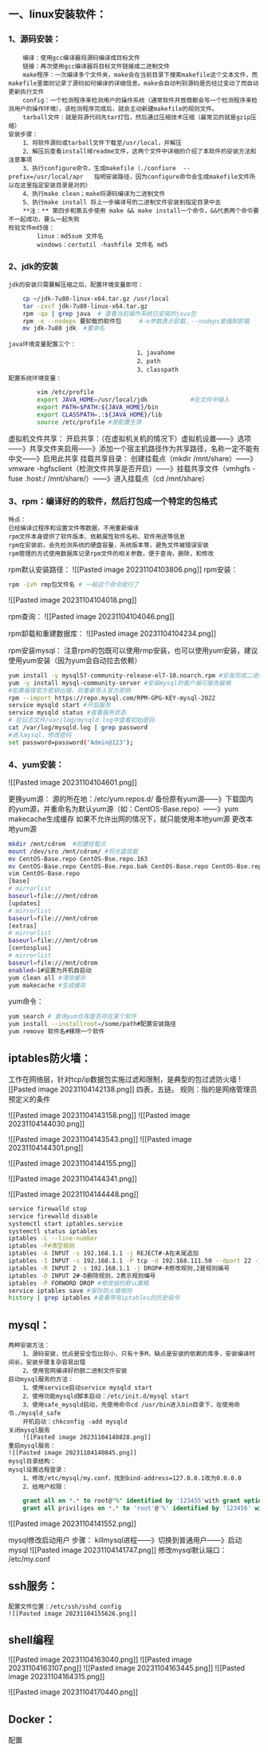 ## 一、linux安装软件：
### 1、源码安装：
		编译：使用gcc编译器将源码编译成目标文件
		链接：再次使用gcc编译器将目标文件链接成二进制文件
		make程序：一次编译多个文件夹，make会在当前目录下搜索makefile这个文本文件，而makefile里面则记录了源码如何编译的详细信息。make会自动判别源码是否经过变动了而自动更新执行文件
		config：一个检测程序来检测用户的操作系统（通常软件开放商都会写一个检测程序来检测用户的操作环境），该检测程序完成后，就会主动新建makefile的规则文件。
		tarball文件：就是将源代码先tar打包，然后通过压缩技术压缩（最常见的就是gzip压缩）
	安装步骤：
		1、将软件源码或tarball文件下载至/usr/local，并解压
		2、解压后查看install域readme文件，这两个文件中详细的介绍了本软件的安装方法和注意事项
		3、执行configure命令，生成makefile（./confiure  --prefix=/usr/local/apr   指明安装路径，因为configure命令会生成makefile文件所以在这里指定安装目录是对的）
		4、执行make clean；make将源码编译为二进制文件
		5、执行make install 将上一步编译号的二进制文件安装到指定目录中去
		**注：** 第四步和第五步使用 make && make install一个命令，&&代表两个命令要不一起成功，要么一起失败
	校验文件md5值：
			linux：md5sum 文件名
			windows：certutil -hashfile 文件名 md5
### 2、jdk的安装
	jdk的安装只需要解压缩之后，配置环境变量即可：
```bash
	cp ~/jdk-7u80-linux-x64.tar.gz /usr/local
	tar -zxvf jdk-7u80-linux-x64.tar.gz
	rpm -qa | grep java  # 查看当前操作系统已安装的java包
	rpm -e --nodeps 要卸载的软件包     #-e参数表示卸载，--nodeps是强制卸载
	mv jdk-7u80 jdk  #重命名
```
	java环境变量配置三个：
										1、javahome
										2、path
										3、classpath
	配置系统环境变量：
```bash
		vim /etc/profile
		export JAVA_HOME=/usr/local/jdk            #在文件中输入
		export PATH=$PATH:${JAVA_HOME}/bin
		export CLASSPATH=.:${JAVA_HOME}/lib
		source /etc/profile #使配置生效
```

虚拟机文件共享：
	开启共享：（在虚拟机关机的情况下）虚拟机设置——》选项——》共享文件夹启用——》添加一个宿主机路径作为共享路径，名称一定不能有中文——》启用此共享
	挂载共享目录：
			创建挂载点（mkdir  /mnt/share）——》vmware -hgfsclient（检测文件共享是否开启）——》挂载共享文件（vmhgfs -fuse  .host:/ /mnt/share/）——》进入挂载点（cd /mnt/share）

### 3、rpm：编译好的的软件，然后打包成一个特定的包格式
	特点：
	已经编译过程序和设置文件等数据，不用重新编译
	rpm文件本身提供了软件版本、依赖属性软件名称、软件用途等信息
	rpm在安装前，会先检测系统的硬盘容量，系统版本等，避免文件被错误安装
	rpm管理的方式使用数据库记录rpm文件的相关参数，便于查询，删除，和修改
rpm默认安装路径：
	![[Pasted image 20231104103806.png]]
rpm安装：
```bash
rpm -ivh rmp包文件名 # 一般这个命令就行了
```
![[Pasted image 20231104104018.png]]

rpm查询：
![[Pasted image 20231104104046.png]]

rpm卸载和重建数据库：
![[Pasted image 20231104104234.png]]

rpm安装mysql：
注意rpm的包既可以使用rmp安装，也可以使用yum安装，建议使用yum安装（因为yum会自动拉去依赖）
```bash
yum install -y mysql57-community-release-el7-10.noarch.rpm #安装完成二进制文件
yum -y install mysql-community-server #安装mysql的客户端可服务器端
#如果报错官方密钥出错，则重新导入官方密钥
rpm --import https://repo.mysql.com/RPM-GPG-KEY-mysql-2022
service mysqld start #开启服务
service mysqld status #查看服务状态
# 在日志文件/var/log/mysqld.log中查看初始密码
cat /var/log/mysqld.log | grep password
#进入mysql，修改密码
set password=password("Admin@123");
```

### 4、yum安装：
![[Pasted image 20231104104601.png]]

更换yum源：
源的所在地：/etc/yum.repos.d/
备份原有yum源——》下载国内的yum源，并重命名为默认yum源（如：CentOS-Base.repo）——》yum makecache生成缓存
如果不允许出网的情况下，就只能使用本地yum源
更改本地yum源
```bash
mkdir /mnt/cdrom  #创建挂载点
mount /dev/sro /mnt/cdrom/ #将光盘挂载
mv CentOS-Base.repo CentOS-Bse.repo.163
mv CentOS-Base.repo CentOS-Bse.repo.bak CentOS-Base.repo CentOS-Bse.repo
vim CentOS-Base.repo 
[base]
# mirrorlist
baseurl=file:///mnt/cdrom
[updates]
# mirrorlist
baseurl=file:///mnt/cdrom
[extras]
# mirrorlist
baseurl=file:///mnt/cdrom
[centosplus]
# mirrorlist
baseurl=file:///mnt/cdrom
enabled=1#设置为开机自启动
yum clean all #清除缓存
yum makecache #生成缓存
```
yum命令：
```bash
yum search # 查询yum仓库是否存在某个软件
yum install --installroot=/some/path#配置安装路径
yum remove 软件名#移除一个软件
```




## iptables防火墙：
工作在网络层，针对tcp/ip数据包实施过滤和限制，是典型的包过滤防火墙
![[Pasted image 20231104142138.png]]
四表，五链。
规则：指的是网络管理员预定义的条件

![[Pasted image 20231104143158.png]]
![[Pasted image 20231104144030.png]]


![[Pasted image 20231104143543.png]]
![[Pasted image 20231104144301.png]]



![[Pasted image 20231104144155.png]]


![[Pasted image 20231104144341.png]]


![[Pasted image 20231104144448.png]]

```bash
service firewalld stop
service firewalld disable
systemctl start iptables.service
systemctl status iptables
iptables -L --line-number
iptables -F#清空规则
iptables -A INPUT -s 192.168.1.1 -j REJECT#-A在末尾追加
iptables -I INPUT -s 192.168.1.1 -P tcp -d 192.168.111.50 --dport 22 -j ACCEPT#-I指的是在首行添加规则
iptables -R INPUT 2 -s 192.168.1.1 -j DROP#-R修改规则,2是规则编号
iptables -D INPUT 2#-D删除规则，2表示规则编号
iptables -P FORWORD DROP #修改链的默认策略
service iptables save #保存防火墙规则
history | grep iptables #查看带有iptables的历史指令
```



## mysql：
	两种安装方法：
		1、源码安装，优点是安全包比较小，只有十多M，缺点是安装的依赖的库多，安装编译时间长，安装步骤复杂容易出错
		2、使用官网编译好的额二进制文件安装
	启动mysql服务的方法：
		1、使用service启动service mysqld start
		2、使用功能mysqld脚本启动：/etc/init.d/mysql start
		3、使用safe_mysqld启动，先使用命令cd /usr/bin进入bin目录下，在使用命令./mysqld_safe
		开机启动：chkconfig -add mysqld
	关闭mysql服务
		![[Pasted image 20231104140828.png]]
	重启mysql服务：
	![[Pasted image 20231104140845.png]]
	mysql目录结构：
	mysql设置远程登录：
		1、修改/etc/mysql/my.conf，找到bind-address=127.0.0.1改为0.0.0.0
		2、给用户权限：
```sql
	grant all on *.* to root@"%" identified by '123455'with grant option;
	grant all priviliges on *.* to 'root'@'%' identified by '123456' with grant option;
```
![[Pasted image 20231104141552.png]]

mysql修改启动用户
	步骤：
	killmysql进程——》切换到普通用户——》启动mysql
	![[Pasted image 20231104141747.png]]
	修改mysql默认端口：
	/etc/my.conf


## ssh服务：
	配置文件位置：/etc/ssh/sshd_config
	![[Pasted image 20231104155626.png]]

## shell编程
![[Pasted image 20231104163040.png]]
![[Pasted image 20231104163107.png]]
![[Pasted image 20231104163445.png]]
![[Pasted image 20231104164315.png]]

![[Pasted image 20231104170440.png]]

## Docker：

配置